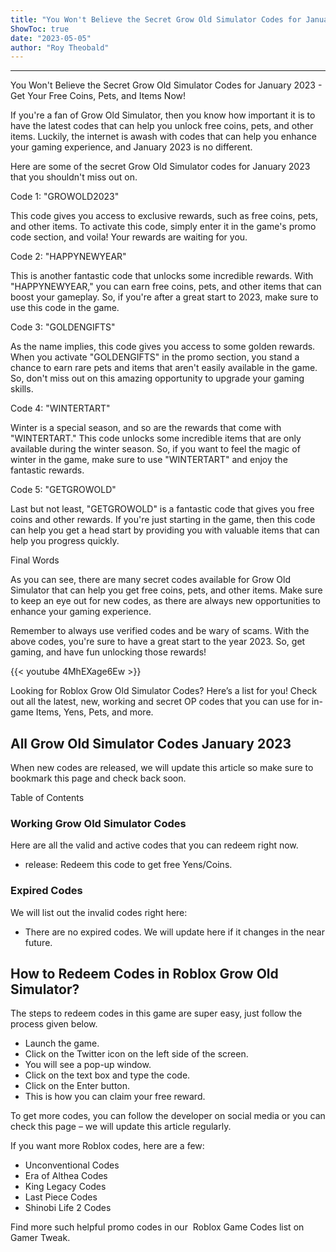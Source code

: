 ```yaml
---
title: "You Won't Believe the Secret Grow Old Simulator Codes for January 2023 - Get Your Free Coins, Pets, and Items Now!"
ShowToc: true 
date: "2023-05-05"
author: "Roy Theobald"
---
```

*****
You Won't Believe the Secret Grow Old Simulator Codes for January 2023 - Get Your Free Coins, Pets, and Items Now!

If you're a fan of Grow Old Simulator, then you know how important it is to have the latest codes that can help you unlock free coins, pets, and other items. Luckily, the internet is awash with codes that can help you enhance your gaming experience, and January 2023 is no different.

Here are some of the secret Grow Old Simulator codes for January 2023 that you shouldn't miss out on.

Code 1: "GROWOLD2023"

This code gives you access to exclusive rewards, such as free coins, pets, and other items. To activate this code, simply enter it in the game's promo code section, and voila! Your rewards are waiting for you.

Code 2: "HAPPYNEWYEAR"

This is another fantastic code that unlocks some incredible rewards. With "HAPPYNEWYEAR," you can earn free coins, pets, and other items that can boost your gameplay. So, if you're after a great start to 2023, make sure to use this code in the game.

Code 3: "GOLDENGIFTS"

As the name implies, this code gives you access to some golden rewards. When you activate "GOLDENGIFTS" in the promo section, you stand a chance to earn rare pets and items that aren't easily available in the game. So, don't miss out on this amazing opportunity to upgrade your gaming skills.

Code 4: "WINTERTART"

Winter is a special season, and so are the rewards that come with "WINTERTART." This code unlocks some incredible items that are only available during the winter season. So, if you want to feel the magic of winter in the game, make sure to use "WINTERTART" and enjoy the fantastic rewards.

Code 5: "GETGROWOLD"

Last but not least, "GETGROWOLD" is a fantastic code that gives you free coins and other rewards. If you're just starting in the game, then this code can help you get a head start by providing you with valuable items that can help you progress quickly.

Final Words

As you can see, there are many secret codes available for Grow Old Simulator that can help you get free coins, pets, and other items. Make sure to keep an eye out for new codes, as there are always new opportunities to enhance your gaming experience.

Remember to always use verified codes and be wary of scams. With the above codes, you're sure to have a great start to the year 2023. So, get gaming, and have fun unlocking those rewards!

{{< youtube 4MhEXage6Ew >}} 



Looking for Roblox Grow Old Simulator Codes? Here’s a list for you! Check out all the latest, new, working and secret OP codes that you can use for in-game Items, Yens, Pets, and more.
 
## All Grow Old Simulator Codes January 2023
 
When new codes are released, we will update this article so make sure to bookmark this page and check back soon.
 
Table of Contents
 
### Working Grow Old Simulator Codes
 
Here are all the valid and active codes that you can redeem right now.
 
- release: Redeem this code to get free Yens/Coins.

 
### Expired Codes
 
We will list out the invalid codes right here:
 
- There are no expired codes. We will update here if it changes in the near future.

 
## How to Redeem Codes in Roblox Grow Old Simulator?
 

 
The steps to redeem codes in this game are super easy, just follow the process given below.
 
- Launch the game.
 - Click on the Twitter icon on the left side of the screen.
 - You will see a pop-up window.
 - Click on the text box and type the code.
 - Click on the Enter button.
 - This is how you can claim your free reward.

 
To get more codes, you can follow the developer on social media or you can check this page – we will update this article regularly.
 
If you want more Roblox codes, here are a few:
 
- Unconventional Codes
 - Era of Althea Codes
 - King Legacy Codes
 - Last Piece Codes
 - Shinobi Life 2 Codes

 
Find more such helpful promo codes in our  Roblox Game Codes list on Gamer Tweak.




